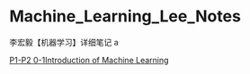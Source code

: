 # Machine_Learning_Lee_Notes
李宏毅【机器学习】详细笔记 a

[P1-P2 0-1Introduction of Machine Learning](https://github.com/Alexandra-z/Machine_Learning_Lee_Notes/blob/85549a87a88da12ac736201c8ad7406bd43295a7/P1-P2%200-1Introduction%20of%20Machine%20Learning/P1-P2%200-1Introduction%20of%20Machine%20Learning%20!--%E4%BB%8B%E7%BB%8D%E5%86%85%E5%AE%B9%20%2038'--.md)

